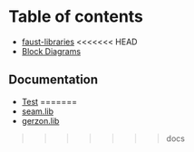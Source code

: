 # Table of contents

* [faust-libraries](README.md)
<<<<<<< HEAD
* [Block Diagrams](block-diagrams.md)

## Documentation

* [Test](documentation/test.md)
=======
* [seam.lib](seam.lib.md)
* [gerzon.lib](gerzon.lib.md)
>>>>>>> docs

